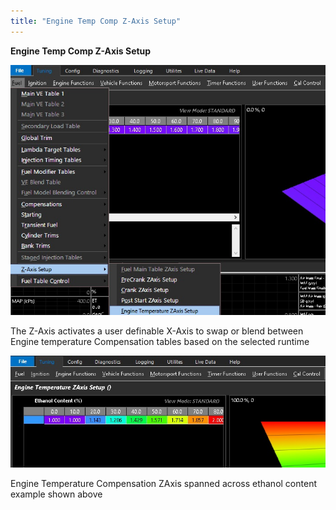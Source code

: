 ```yaml
---
title: "Engine Temp Comp Z-Axis Setup"
---
```


**Engine Temp Comp Z-Axis Setup**


![Image](</img/Z Axis9.jpg>)


The Z-Axis activates a user definable X-Axis to swap or blend between Engine temperature Compensation tables based on the selected runtime&nbsp;


![Image](</img/Z Axis10.jpg>)

Engine Temperature Compensation ZAxis spanned across ethanol content example shown above
